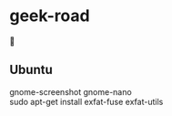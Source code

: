 # geek-road
:rabbit: 

## Ubuntu ##

gnome-screenshot
gnome-nano  
sudo apt-get install exfat-fuse exfat-utils
